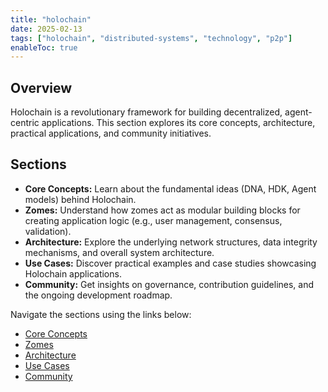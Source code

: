```yaml
---
title: "holochain"
date: 2025-02-13
tags: ["holochain", "distributed-systems", "technology", "p2p"]
enableToc: true
---
```


## Overview

Holochain is a revolutionary framework for building decentralized, agent-centric applications. This section explores its core concepts, architecture, practical applications, and community initiatives.

## Sections

- **Core Concepts:** Learn about the fundamental ideas (DNA, HDK, Agent models) behind Holochain.
- **Zomes:** Understand how zomes act as modular building blocks for creating application logic (e.g., user management, consensus, validation).
- **Architecture:** Explore the underlying network structures, data integrity mechanisms, and overall system architecture.
- **Use Cases:** Discover practical examples and case studies showcasing Holochain applications.
- **Community:** Get insights on governance, contribution guidelines, and the ongoing development roadmap.

Navigate the sections using the links below:

- [Core Concepts](./core-concepts/)
- [Zomes](./zomes/)
- [Architecture](./architecture/)
- [Use Cases](./use-cases/)
- [Community](./community/)
